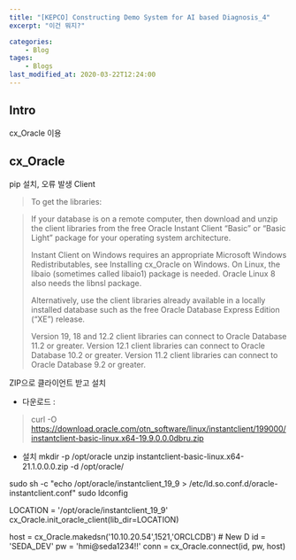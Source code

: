 ```yaml
---
title: "[KEPCO] Constructing Demo System for AI based Diagnosis_4"
excerpt: "이건 뭐지?"

categories:
    - Blog
tages:
    - Blogs
last_modified_at: 2020-03-22T12:24:00
---
```


## Intro
cx_Oracle 이용

## cx_Oracle
pip 설치, 오류 발생
Client


>To get the libraries:

>If your database is on a remote computer, then download and unzip the client libraries from the free Oracle Instant Client “Basic” or “Basic Light” package for your operating system architecture.
>
>Instant Client on Windows requires an appropriate Microsoft Windows Redistributables, see Installing cx_Oracle on Windows. On Linux, the libaio (sometimes called libaio1) package is needed. Oracle Linux 8 also needs the libnsl package.
>
>Alternatively, use the client libraries already available in a locally installed database such as the free Oracle Database Express Edition (“XE”) release.
>
>Version 19, 18 and 12.2 client libraries can connect to Oracle Database 11.2 or greater. Version 12.1 client libraries can connect to Oracle Database 10.2 or greater. Version 11.2 client libraries can connect to Oracle Database 9.2 or greater.


ZIP으로 클라이언트 받고 설치
- 다운로드 :
>curl -O https://download.oracle.com/otn_software/linux/instantclient/199000/instantclient-basic-linux.x64-19.9.0.0.0dbru.zip
- 설치
mkdir -p /opt/oracle
unzip instantclient-basic-linux.x64-21.1.0.0.0.zip -d /opt/oracle/

sudo sh -c "echo /opt/oracle/instantclient_19_9 > /etc/ld.so.conf.d/oracle-instantclient.conf"
sudo ldconfig

LOCATION = '/opt/oracle/instantclient_19_9'
cx_Oracle.init_oracle_client(lib_dir=LOCATION)

host = cx_Oracle.makedsn('10.10.20.54',1521,'ORCLCDB') # New D
id = 'SEDA_DEV'
pw = 'hmi@seda1234!!'
conn = cx_Oracle.connect(id, pw, host)
